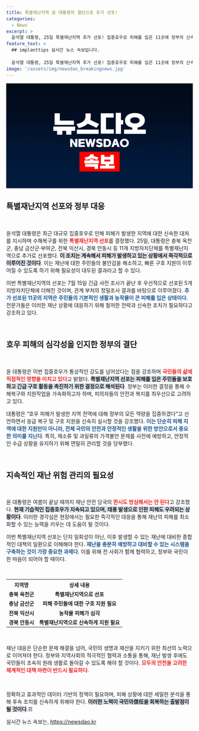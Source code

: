 ```yaml
---
title: 특별재난지역 윤 대통령의 결단으로 추가 선포!
categories:
  - News
excerpt: >
  윤석열 대통령, 25일 특별재난지역 추가 선포! 집중호우로 피해를 입은 11곳에 정부의 신속한 지원이 약속됐다. 채소류 가격 불안까지 우려되는 상황, 향후 재난 안전 점검이 절실하다! 클릭해서 더 알아보세요!
feature_text: >
  ## implanttips 실시간 뉴스 속보입니다.

  윤석열 대통령, 25일 특별재난지역 추가 선포! 집중호우로 피해를 입은 11곳에 정부의 신속한 지원이 약속됐다. 채소류 가격 불안까지 우려되는 상황, 향후 재난 안전 점검이 절실하다! 클릭해서 더 알아보세요!
image: '/assets/img/newsdao_breakingnews.jpg'
---
```


<p><img src="/assets/img/newsdao_breakingnews.jpg" alt="implanttips 속보" /></p>

<p><h2 data-ke-size="size26">특별재난지역 선포와 정부 대응</h2><p data-ke-size="size16">&nbsp;</p></p>

<p>윤석열 대통령은 최근 대규모 집중호우로 인해 피해가 발생한 지역에 대한 신속한 대처를 지시하며 수해복구를 위한 <b><span style="color: #ee2323;">특별재난지역 선포</span></b>를 결정했다. 25일, 대통령은 충북 옥천군, 충남 금산군·부여군, 전북 익산시, 경북 안동시 등 11개 지방자치단체를 특별재난지역으로 추가로 선포했다. <b><span style="background-color: #21538527;">이 조치는 계속해서 피해가 발생하고 있는 상황에서 즉각적으로 이루어진 것이다</span></b>. 이는 재난에 대한 주민들의 불안감을 해소하고, 빠른 구호 지원이 이루어질 수 있도록 하기 위해 필요성이 대두된 결과라고 할 수 있다.</p>

<p>이번 특별재난지역의 선포는 7월 15일 긴급 사전 조사가 끝난 후 우선적으로 선포된 5개 지방자치단체에 더해진 것이며, 관계 부처의 정밀조사 결과를 바탕으로 이루어졌다. <b><span style="color: #1a5490;">추가 선포된 11곳의 지역은 주민들의 기본적인 생활과 농작물이 큰 피해를 입은 상태이다</span></b>. 전문가들은 이러한 재난 상황에 대응하기 위해 철저한 전략과 신속한 조치가 필요하다고 강조하고 있다.</p>

<p data-ke-size="size16">&nbsp;</p>

<p><h2 data-ke-size="size26">호우 피해의 심각성을 인지한 정부의 결단</h2><p data-ke-size="size16">&nbsp;</p></p>

<p>윤 대통령은 이번 집중호우가 통상적인 강도를 넘어섰다는 점을 강조하며 <b><span style="color: #ee2323;">국민들의 삶에 직접적인 영향을 미치고 있다</span></b>고 밝혔다. <b><span style="background-color: #21538527;">특별재난지역 선포는 피해를 입은 주민들을 보호하고 긴급 구호 활동을 촉진하기 위한 결정으로 해석된다</span></b>. 정부는 이러한 결정을 통해 수해복구와 지원작업을 가속화하고자 하며, 피의자들의 안전과 복지를 최우선으로 고려하고 있다.</p>

<p>대통령은 “호우 피해가 발생한 지역 전역에 대해 정부의 모든 역량을 집중하겠다”고 선언하면서 응급 복구 및 구호 지원을 신속히 실시할 것을 강조했다. <b><span style="color: #1a5490;">이는 단순히 피해 지역에 대한 지원만이 아니라, 전체 국민의 안전과 안정적인 생활을 위한 방안으로서 중요한 의미를 지닌다</span></b>. 특히, 채소류 및 과일류의 가격불안 문제를 사전에 예방하고, 안정적인 수급 상황을 유지하기 위해 면밀히 관리할 것을 당부했다.</p>

<p data-ke-size="size16">&nbsp;</p>

<p><h2 data-ke-size="size26">지속적인 재난 위험 관리의 필요성</h2><p data-ke-size="size16">&nbsp;</p></p>

<p>윤 대통령은 여름이 끝날 때까지 재난 안전 당국의 <b><span style="color: #ee2323;">한시도 방심해서는 안 된다</span></b>고 강조했다. <b><span style="background-color: #21538527;">현재 기습적인 집중호우가 지속되고 있으며, 태풍 발생으로 인한 피해도 우려되는 상황이다</span></b>. 이러한 경각심은 현장에서는 필요한 즉각적인 대응을 통해 재난의 피해를 최소화할 수 있는 능력을 키우는 데 도움이 될 것이다.</p>

<p>이번 특별재난지역 선포는 단지 일회성이 아닌, 이후 발생할 수 있는 재난에 대비한 종합적인 대책의 일환으로 이해해야 한다. <b><span style="color: #1a5490;">재난을 충분히 예방하고 대비할 수 있는 시스템을 구축하는 것이 가장 중요한 과제다</span></b>. 이를 위해 전 사회가 함께 협력하고, 정부와 국민이 한 마음이 되어야 할 때이다.</p>

<p data-ke-size="size16">&nbsp;</p>

<table>
    <tr>
        <th style="text-align: center;">지역명</th>
        <th style="text-align: center;">상세 내용</th>
    </tr>
    <tr>
        <td style="text-align: center; height: 17px;"><b>충북 옥천군</b></td>
        <td style="text-align: center; height: 17px;"><b>특별재난지역으로 선포</b></td>
    </tr>
    <tr>
        <td style="text-align: center; height: 17px;"><b>충남 금산군</b></td>
        <td style="text-align: center; height: 17px;"><b>피해 주민들에 대한 구호 지원 필요</b></td>
    </tr>
    <tr>
        <td style="text-align: center; height: 17px;"><b>전북 익산시</b></td>
        <td style="text-align: center; height: 17px;"><b>농작물 피해가 심각</b></td>
    </tr>
    <tr>
        <td style="text-align: center; height: 17px;"><b>경북 안동시</b></td>
        <td style="text-align: center; height: 17px;"><b>특별재난지역으로 신속하게 지원 필요</b></td>
    </tr>
</table>

<p data-ke-size="size16">&nbsp;</p>

<p>재난 대응은 단순한 문제 해결을 넘어, 국민의 생명과 재산을 지키기 위한 최선의 노력으로 이어져야 한다. 정부와 지역사회의 적극적인 협력과 소통을 통해, 재난 발생 후에도 국민들이 조속히 원래 생활로 돌아갈 수 있도록 해야 할 것이다. <b><span style="color: #ee2323;">모두의 안전을 고려한 체계적인 대책 마련이 반드시 필요하다</span></b>. </p>

<p data-ke-size="size16">&nbsp;</p>

<p>정확하고 효과적인 데이터 기반의 정책이 필요하며, 피해 상황에 대한 세밀한 분석을 통해 후속 조치를 신속하게 취해야 한다. <b><span style="background-color: #21538527;">이러한 노력이 국민의信任을 회복하는 출발점이 될 것이다</span></b>.☴</p>
실시간 뉴스 속보는, <a href="https://newsdao.kr" rel="dofollow">https://newsdao.kr</a>


